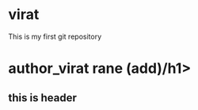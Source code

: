 # virat
This is my first git repository<br>
<h1>author_virat rane (add)/h1>
<h2> this is header </h2>